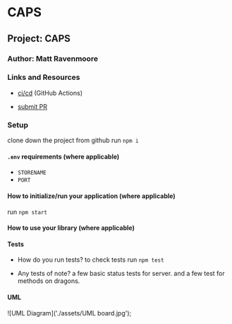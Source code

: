 # CAPS

## Project: CAPS 

### Author: Matt Ravenmoore

### Links and Resources

- [ci/cd](https://github.com/ravenmoore-401-JS/CAPS/actions) (GitHub Actions)


- [submit PR](https://github.com/ravenmoore-401-JS/CAPS/pull/1)

### Setup

clone down the project from github
run `npm i`

#### `.env` requirements (where applicable)

- `STORENAME`
- `PORT`

#### How to initialize/run your application (where applicable)

run `npm start`

#### How to use your library (where applicable)

#### Tests

- How do you run tests?
to check tests run `npm test`

- Any tests of note?
a few basic status tests for server.
and a few test for methods on dragons.


#### UML

![UML Diagram]('./assets/UML board.jpg');